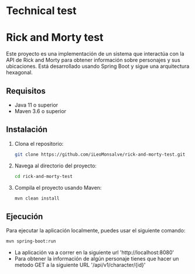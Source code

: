 # Technical test
# Rick and Morty test

Este proyecto es una implementación de un sistema que interactúa con la API de Rick and Morty para obtener información sobre personajes y sus ubicaciones.
Está desarrollado usando Spring Boot y sigue una arquitectura hexagonal.

## Requisitos

- Java 11 o superior
- Maven 3.6 o superior

## Instalación

1. Clona el repositorio:
    ```bash
    git clone https://github.com/iLeoMonsalve/rick-and-morty-test.git
    ```
2. Navega al directorio del proyecto:
    ```bash
    cd rick-and-morty-test
    ```
3. Compila el proyecto usando Maven:
    ```bash
    mvn clean install
    ```

## Ejecución

Para ejecutar la aplicación localmente, puedes usar el siguiente comando:
```bash
mvn spring-boot:run
```
- La aplicación va a correr en la siguiente url 'http://localhost:8080'
- Para obtener la información de algún personaje tienes que hacer un metodo GET a la siguiente URL '/api/v1/character/{id}'
